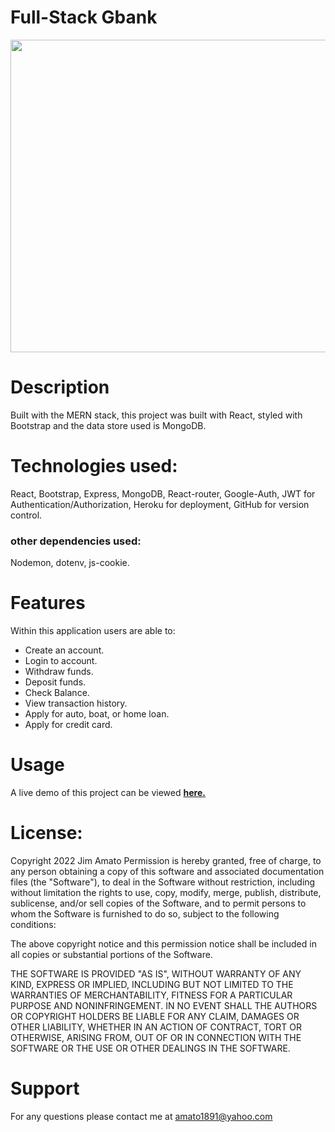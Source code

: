 # Full-Stack Gbank

<img src="https://user-images.githubusercontent.com/84348911/162839042-737ec3cb-67f7-4101-a9c3-ec540b469469.png" width="700" height="500">

# Description
Built with the MERN stack, this project was built with React, styled with Bootstrap and 
the data store used is MongoDB.

# Technologies used:
React, Bootstrap, Express, MongoDB, React-router, Google-Auth, JWT for Authentication/Authorization, Heroku for deployment, GitHub for version control.
### other dependencies used:
Nodemon, dotenv, js-cookie.
# Features
Within this application users are able to:
* Create an account.
* Login to account.
* Withdraw funds.
* Deposit funds.
* Check Balance.
* View transaction history.
* Apply for auto, boat, or home loan.
* Apply for credit card.

# Usage
A live demo of this project can be viewed <a href="https://jim-amato-fullstackbankingapp.herokuapp.com/#/"><b>here.</b></a>

# License:
  Copyright 2022 Jim Amato
  Permission is hereby granted, free of charge, to any person obtaining a copy of this software and associated documentation files (the "Software"), to deal in the Software without restriction, including without limitation the rights to use, copy, modify, merge, publish, distribute, sublicense, and/or sell copies of the Software, and to permit persons to whom the Software is furnished to do so, subject to the following conditions:

The above copyright notice and this permission notice shall be included in all copies or substantial portions of the Software.

THE SOFTWARE IS PROVIDED "AS IS", WITHOUT WARRANTY OF ANY KIND, EXPRESS OR IMPLIED, INCLUDING BUT NOT LIMITED TO THE WARRANTIES OF MERCHANTABILITY, FITNESS FOR A PARTICULAR PURPOSE AND NONINFRINGEMENT. IN NO EVENT SHALL THE AUTHORS OR COPYRIGHT HOLDERS BE LIABLE FOR ANY CLAIM, DAMAGES OR OTHER LIABILITY, WHETHER IN AN ACTION OF CONTRACT, TORT OR OTHERWISE, ARISING FROM, OUT OF OR IN CONNECTION WITH THE SOFTWARE OR THE USE OR OTHER DEALINGS IN THE SOFTWARE.

# Support

For any questions please contact me at amato1891@yahoo.com

